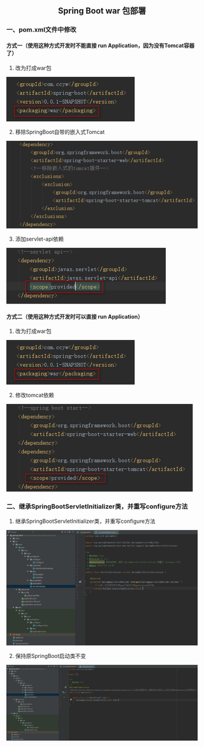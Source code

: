 ## <center>Spring Boot war 包部署</center>
### 一、pom.xml文件中修改
#### 方式一（使用这种方式开发时不能直接 run Application，因为没有Tomcat容器了）
1. 改为打成war包

 ![](../../images/springboot/springboot-01.png)

2. 移除SpringBoot自带的嵌入式Tomcat

 ![](../../images/springboot/springboot-02.png)

3. 添加servlet-api依赖

 ![](../../images/springboot/springboot-03.png)

#### 方式二（使用这种方式开发时可以直接 run Application）
1. 改为打成war包

 ![](../../images/springboot/springboot-01.png)

2. 修改tomcat依赖

 ![](../../images/springboot/springboot-04.png)

### 二、继承SpringBootServletInitializer类，并重写configure方法
1. 继承SpringBootServletInitializer类，并重写configure方法

 ![](../../images/springboot/springboot-05.png)

2. 保持原SpringBoot启动类不变

 ![](../../images/springboot/springboot-06.png)